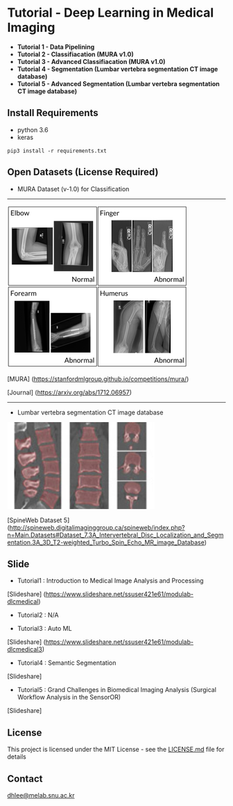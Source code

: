 # Tutorial - Deep Learning in Medical Imaging 

- **Tutorial 1 - Data Pipelining**
- **Tutorial 2 - Classifiacation (MURA v1.0)**
- **Tutorial 3 - Advanced Classifiacation (MURA v1.0)**
- **Tutorial 4 - Segmentation (Lumbar vertebra segmentation CT image database)**
- **Tutorial 5 - Advanced Segmentation (Lumbar vertebra segmentation CT image database)**

## Install Requirements

- python 3.6
- keras
```
pip3 install -r requirements.txt
```

## Open Datasets (License Required)

- MURA Dataset (v-1.0) for Classification
---
![MURA Dataset](./assets/MURA.png)


[MURA] (https://stanfordmlgroup.github.io/competitions/mura/)

[Journal] (https://arxiv.org/abs/1712.06957)


---
- Lumbar vertebra segmentation CT image database

![Lumbar vertebra segmentation CT image database](./assets/DatabaseVertebraSegmentation.jpg)


[SpineWeb Dataset 5] (http://spineweb.digitalimaginggroup.ca/spineweb/index.php?n=Main.Datasets#Dataset_7.3A_Intervertebral_Disc_Localization_and_Segmentation.3A_3D_T2-weighted_Turbo_Spin_Echo_MR_image_Database)

## Slide

- Tutorial1 : Introduction to Medical Image Analysis and Processing

[Slideshare] (https://www.slideshare.net/ssuser421e61/modulab-dlcmedical)

- Tutorial2 : N/A

- Tutorial3 : Auto ML

[Slideshare] (https://www.slideshare.net/ssuser421e61/modulab-dlcmedical3)

- Tutorial4 : Semantic Segmentation

[Slideshare] 

- Tutorial5 : Grand Challenges in Biomedical Imaging Analysis (Surgical Workflow Analysis in the SensorOR)

[Slideshare] 


## License

This project is licensed under the MIT License - see the [LICENSE.md](LICENSE.md) file for details

## Contact

dhlee@melab.snu.ac.kr

